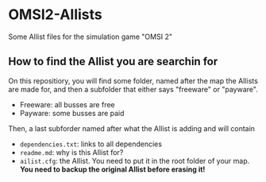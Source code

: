 # OMSI2-AIlists
Some AIlist files for the simulation game "OMSI 2"

## How to find the AIlist you are searchin for
On this repositiory, you will find some folder, named after the map the AIlists are made for, and then a subfolder that either says "freeware" or "payware".
- Freeware: all busses are free
- Payware: some busses are paid

Then, a last subforder named after what the AIlist is adding and will contain
- `dependencies.txt`: links to all dependencies
- `readme.md`: why is this AIlist for?
- `ailist.cfg`: the AIlist. You need to put it in the root folder of your map. **You need to backup the original AIlist before erasing it!**
